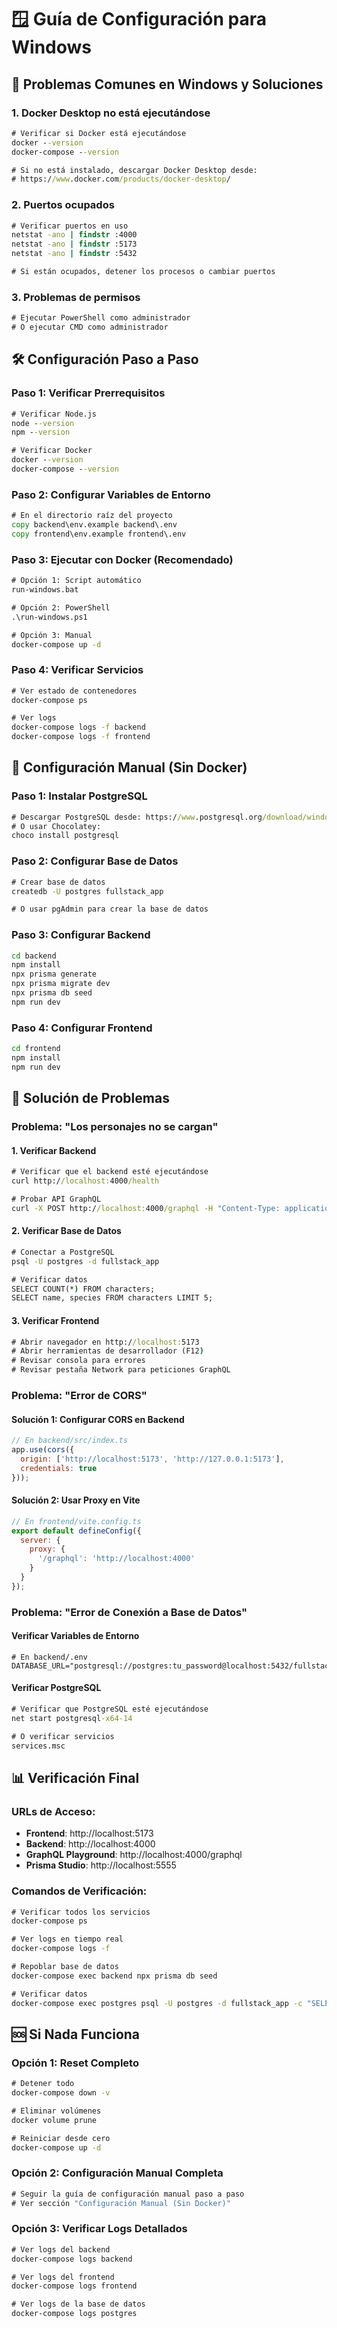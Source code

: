 # 🪟 Guía de Configuración para Windows

## 🚨 Problemas Comunes en Windows y Soluciones

### 1. **Docker Desktop no está ejecutándose**
```cmd
# Verificar si Docker está ejecutándose
docker --version
docker-compose --version

# Si no está instalado, descargar Docker Desktop desde:
# https://www.docker.com/products/docker-desktop/
```

### 2. **Puertos ocupados**
```cmd
# Verificar puertos en uso
netstat -ano | findstr :4000
netstat -ano | findstr :5173
netstat -ano | findstr :5432

# Si están ocupados, detener los procesos o cambiar puertos
```

### 3. **Problemas de permisos**
```cmd
# Ejecutar PowerShell como administrador
# O ejecutar CMD como administrador
```

## 🛠️ Configuración Paso a Paso

### Paso 1: Verificar Prerrequisitos
```cmd
# Verificar Node.js
node --version
npm --version

# Verificar Docker
docker --version
docker-compose --version
```

### Paso 2: Configurar Variables de Entorno
```cmd
# En el directorio raíz del proyecto
copy backend\env.example backend\.env
copy frontend\env.example frontend\.env
```

### Paso 3: Ejecutar con Docker (Recomendado)
```cmd
# Opción 1: Script automático
run-windows.bat

# Opción 2: PowerShell
.\run-windows.ps1

# Opción 3: Manual
docker-compose up -d
```

### Paso 4: Verificar Servicios
```cmd
# Ver estado de contenedores
docker-compose ps

# Ver logs
docker-compose logs -f backend
docker-compose logs -f frontend
```

## 🔧 Configuración Manual (Sin Docker)

### Paso 1: Instalar PostgreSQL
```cmd
# Descargar PostgreSQL desde: https://www.postgresql.org/download/windows/
# O usar Chocolatey:
choco install postgresql
```

### Paso 2: Configurar Base de Datos
```cmd
# Crear base de datos
createdb -U postgres fullstack_app

# O usar pgAdmin para crear la base de datos
```

### Paso 3: Configurar Backend
```cmd
cd backend
npm install
npx prisma generate
npx prisma migrate dev
npx prisma db seed
npm run dev
```

### Paso 4: Configurar Frontend
```cmd
cd frontend
npm install
npm run dev
```

## 🐛 Solución de Problemas

### Problema: "Los personajes no se cargan"

#### 1. Verificar Backend
```cmd
# Verificar que el backend esté ejecutándose
curl http://localhost:4000/health

# Probar API GraphQL
curl -X POST http://localhost:4000/graphql -H "Content-Type: application/json" -d "{\"query\":\"{ characters { id name } }\"}"
```

#### 2. Verificar Base de Datos
```cmd
# Conectar a PostgreSQL
psql -U postgres -d fullstack_app

# Verificar datos
SELECT COUNT(*) FROM characters;
SELECT name, species FROM characters LIMIT 5;
```

#### 3. Verificar Frontend
```cmd
# Abrir navegador en http://localhost:5173
# Abrir herramientas de desarrollador (F12)
# Revisar consola para errores
# Revisar pestaña Network para peticiones GraphQL
```

### Problema: "Error de CORS"

#### Solución 1: Configurar CORS en Backend
```javascript
// En backend/src/index.ts
app.use(cors({
  origin: ['http://localhost:5173', 'http://127.0.0.1:5173'],
  credentials: true
}));
```

#### Solución 2: Usar Proxy en Vite
```javascript
// En frontend/vite.config.ts
export default defineConfig({
  server: {
    proxy: {
      '/graphql': 'http://localhost:4000'
    }
  }
});
```

### Problema: "Error de Conexión a Base de Datos"

#### Verificar Variables de Entorno
```env
# En backend/.env
DATABASE_URL="postgresql://postgres:tu_password@localhost:5432/fullstack_app"
```

#### Verificar PostgreSQL
```cmd
# Verificar que PostgreSQL esté ejecutándose
net start postgresql-x64-14

# O verificar servicios
services.msc
```

## 📊 Verificación Final

### URLs de Acceso:
- **Frontend**: http://localhost:5173
- **Backend**: http://localhost:4000
- **GraphQL Playground**: http://localhost:4000/graphql
- **Prisma Studio**: http://localhost:5555

### Comandos de Verificación:
```cmd
# Verificar todos los servicios
docker-compose ps

# Ver logs en tiempo real
docker-compose logs -f

# Repoblar base de datos
docker-compose exec backend npx prisma db seed

# Verificar datos
docker-compose exec postgres psql -U postgres -d fullstack_app -c "SELECT COUNT(*) FROM characters;"
```

## 🆘 Si Nada Funciona

### Opción 1: Reset Completo
```cmd
# Detener todo
docker-compose down -v

# Eliminar volúmenes
docker volume prune

# Reiniciar desde cero
docker-compose up -d
```

### Opción 2: Configuración Manual Completa
```cmd
# Seguir la guía de configuración manual paso a paso
# Ver sección "Configuración Manual (Sin Docker)"
```

### Opción 3: Verificar Logs Detallados
```cmd
# Ver logs del backend
docker-compose logs backend

# Ver logs del frontend
docker-compose logs frontend

# Ver logs de la base de datos
docker-compose logs postgres
``` 